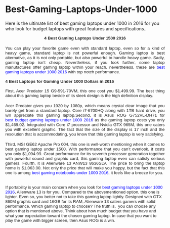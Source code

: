 # Best-Gaming-Laptops-Under-1000
Here is the ultimate list of best gaming laptops under 1000 in 2016 for you who look for budget laptops with great features and specifications..

<div>

</div>
<div align="center" style="margin: 0px; text-align: center;">
<b><span style="background: white; color: #222222; font-family: &quot;Arial&quot;,&quot;sans-serif&quot;; font-size: 10pt; margin: 0px;">4 Best Gaming Laptops Under 1500 2016</span></b></div>
<div>

</div>
<div style="margin: 0px; text-align: justify; text-justify: inter-ideograph;">
<br /></div>
<div>

</div>
<div style="margin: 0px; text-align: justify; text-justify: inter-ideograph;">
<span style="background: white; color: #222222; font-family: &quot;Arial&quot;,&quot;sans-serif&quot;; font-size: 10pt; margin: 0px;">You can play your favorite game even with standard laptop,
even so for a kind of heavy game, standard laptop is not powerful enough. Gaming
laptop is best alternative, as it is not only portable, but also powerful to
handle heavy game. Sadly, gaming laptop isn’t cheap. Nevertheless, if you look
further, some laptop manufactures offer gaming laptop within your reach,
nevertheless, these are </span><span style="background: white; color: blue; font-family: &quot;Arial&quot;,&quot;sans-serif&quot;; font-size: 10pt; margin: 0px;">best gaming laptops under 1000 2016</span><span style="background: white; color: #222222; font-family: &quot;Arial&quot;,&quot;sans-serif&quot;; font-size: 10pt; margin: 0px;"> with top notch performance. </span></div>
<div style="margin: 0px; text-align: justify; text-justify: inter-ideograph;">
<span style="background: white; color: #222222; font-family: &quot;Arial&quot;,&quot;sans-serif&quot;; font-size: 10pt; margin: 0px;"><br /></span></div>
<span style="background: white; color: #222222; font-family: &quot;Arial&quot;,&quot;sans-serif&quot;; font-size: 10pt; margin: 0px;"><h3 style="margin: 0px; text-align: justify;">
<span style="background: white; color: #222222; font-family: &quot;Arial&quot;,&quot;sans-serif&quot;; font-size: 10pt; margin: 0px;">4 Best Laptops for Gaming&nbsp;Under 1000 Dollars in&nbsp;2016</span></h3>
</span><div style="margin: 0px; text-align: justify; text-justify: inter-ideograph;">
<span style="background: white; color: #222222; font-family: &quot;Arial&quot;,&quot;sans-serif&quot;; font-size: 10pt; margin: 0px;"><br /></span></div>
<div style="margin: 0px; text-align: justify; text-justify: inter-ideograph;">
<span style="background: white; color: #222222; font-family: &quot;Arial&quot;,&quot;sans-serif&quot;; font-size: 10pt; margin: 0px;">First, Acer Predator 15
G9-591-70VM, this one cost you $1.499.99. The best thing about this gaming
laptop beside of its sleek design is the high definition display.</span></div>
<div>

</div>
<div style="margin: 0px; text-align: justify; text-justify: inter-ideograph;">
<br /></div>
<div>

</div>
<div style="margin: 0px; text-align: justify; text-justify: inter-ideograph;">
<span style="background: white; color: #222222; font-family: &quot;Arial&quot;,&quot;sans-serif&quot;; font-size: 10pt; margin: 0px;">Acer Predator gives you 1920 by 1080p, which means crystal
clear image that you barely get from a standard laptop. Core i7-6700HQ along
with 1TB hard drive, you will appreciate this gaming laptop.Second, it is Asus
ROG G752VL-DH71 for</span><span style="background: white; color: blue; font-family: &quot;Arial&quot;,&quot;sans-serif&quot;; font-size: 10pt; margin: 0px;"> best&nbsp;budget gaming laptops under 1000 2016</span><span style="background: white; color: #222222; font-family: &quot;Arial&quot;,&quot;sans-serif&quot;; font-size: 10pt; margin: 0px;"> as the gaming laptop costs you only $1,469.02. Integrated
with Core i7 processor and Nvidia GTX 965M, this one caters you with excellent
graphic. The fact that the size of the display is 17 inch and the resolution
that is accommodating, you know that this gaming laptop is very satisfying.</span></div>
<div>

</div>
<div style="margin: 0px; text-align: justify; text-justify: inter-ideograph;">
<br /></div>
<div>

</div>
<div style="margin: 0px; text-align: justify; text-justify: inter-ideograph;">
<span style="background: white; color: #222222; font-family: &quot;Arial&quot;,&quot;sans-serif&quot;; font-size: 10pt; margin: 0px;">Third, MSI GE62 Apache Pro 004, this one is well-worth
mentioning when it comes to best gaming laptop under 1500. With performance
that you can’t overlook, it costs you only $1,094.99. Great performance for its
seventh processor generation together with powerful sound and graphic card,
this gaming laptop even can satisfy serious gamers. Fourth, it is Alienware 13
ANW13 8636SLV. The price to bring the laptop home is $1,063.00. Not only the
price that will make you happy, but the fact that this one is among </span><span style="background: white; color: blue; font-family: &quot;Arial&quot;,&quot;sans-serif&quot;; font-size: 10pt; margin: 0px;">best gaming notebooks under 1000 2016</span><span style="background: white; color: #222222; font-family: &quot;Arial&quot;,&quot;sans-serif&quot;; font-size: 10pt; margin: 0px;">, it feels
like a breeze for you. </span></div>
<div>

</div>
<div style="margin: 0px; text-align: justify; text-justify: inter-ideograph;">
<br /></div>
<div>

<span style="background: white; color: #222222; font-family: &quot;Arial&quot;,&quot;sans-serif&quot;; font-size: 10pt; margin: 0px;">If portability is
your main concern when you look for </span><span style="background: white; color: blue; font-family: &quot;Arial&quot;,&quot;sans-serif&quot;; font-size: 10pt; margin: 0px;">best gaming laptops under 1000 2016</span><span style="background: white; color: #222222; font-family: &quot;Arial&quot;,&quot;sans-serif&quot;; font-size: 10pt; margin: 0px;">, Alienware 13 is for
you. Compared to the abovementioned option, this one is lighter. Even so, you
better not to take this gaming laptop lightly. Designed with GTX 860M graphic
card and 16GB for its RAM, Alienware 13 caters gamers with solid performance.
Which gaming laptop to choose? The truth is,<span style="margin: 0px;">&nbsp;
</span>you can choose any option that is mentioned above. Think about how much
budget that you have and what your expectation toward the chosen gaming laptop.
In case that you want to play the game with bigger screen, then Asus ROG is a
win. </span></div>

